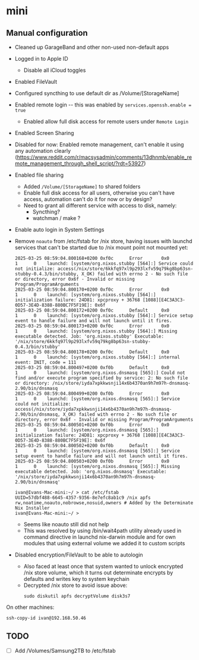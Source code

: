 # mini

## Manual configuration

* Cleaned up GarageBand and other non-used non-default apps
* Logged in to Apple ID
  * Disable all iCloud toggles
* Enabled FileVault
* Configured syncthing to use default dir as /Volume/[StorageName]
* Enabled remote login -- this was enabled by `services.openssh.enable = true`
  * Enabled allow full disk access for remote users under `Remote Login`
* Enabled Screen Sharing
* Disabled for now: Enabled remote management, can't enable it using any automation clearly
  (https://www.reddit.com/r/macsysadmin/comments/13dhnmb/enable_remote_management_through_shell_script/?rdt=53927)
* Enabled file sharing
  * Added `/Volume/[StorageName]` to shared folders
  * Enable full disk access for all users, otherwise you can't have access,
    automation can't do it for now or by design?
  * Need to grant all different service with access to disk, namely:
    * Syncthing?
    * watchman / make ?
* Enable auto login in System Settings
* Remove `noauto` from /etc/fstab for /nix store, having issues with launchd
  services that can't be started due to /nix mount point not mounted yet:
  ```logs
  2025-03-25 08:59:04.800168+0200 0xf0c      Error       0x0                  1      0    launchd: [system/org.nixos.stubby [564]:] Service could not initialize: access(/nix/store/6kkfq97xl9p293lxfv59q79kg8bp63sn-stubby-0.4.3/bin/stubby, X_OK) failed with errno 2 - No such file or directory, error 0x6f - Invalid or missing Program/ProgramArguments
  2025-03-25 08:59:04.800170+0200 0xf0c      Error       0x0                  1      0    launchd: [system/org.nixos.stubby [564]:] initialization failure: 24D81: xpcproxy + 36768 [1088][E4C3A3C3-0D57-3E4D-8388-880BC7F5F19E]: 0x6f
  2025-03-25 08:59:04.800172+0200 0xf0c      Default     0x0                  1      0    launchd: [system/org.nixos.stubby [564]:] Service setup event to handle failure and will not launch until it fires.
  2025-03-25 08:59:04.800173+0200 0xf0c      Error       0x0                  1      0    launchd: [system/org.nixos.stubby [564]:] Missing executable detected. Job: 'org.nixos.stubby' Executable: '/nix/store/6kkfq97l9p293lxfv59q79kg8bp63sn-stubby-0.4.3/bin/stubby'
  2025-03-25 08:59:04.800178+0200 0xf0c      Default     0x0                  1      0    launchd: [system/org.nixos.stubby [564]:] internal event: INIT, code = 111
  2025-03-25 08:59:04.800497+0200 0xf0b      Default     0x0                  1      0    launchd: [system/org.nixos.dnsmasq [565]:] Could not find and/or execute program specified by service: 2: No such file or directory: /nix/store/iyda7xpkkwsnji14x6b4370an9h7m97h-dnsmasq-2.90/bin/dnsmasq
  2025-03-25 08:59:04.800499+0200 0xf0b      Error       0x0                  1      0    launchd: [system/org.nixos.dnsmasq [565]:] Service could not initialize: access(/nix/store/iyda7xpkkwsnji14x6b4370an9h7m97h-dnsmasq-2.90/bin/dnsmasq, X_OK) failed with errno 2 - No such file or directory, error 0x6f - Invalid or missing Program/ProgramArguments
  2025-03-25 08:59:04.800501+0200 0xf0b      Error       0x0                  1      0    launchd: [system/org.nixos.dnsmasq [565]:] initialization failure: 24D81: xpcproxy + 36768 [1088][E4C3A3C3-0D57-3E4D-8388-880BC7F5F19E]: 0x6f
  2025-03-25 08:59:04.800502+0200 0xf0b      Default     0x0                  1      0    launchd: [system/org.nixos.dnsmasq [565]:] Service setup event to handle failure and will not launch until it fires.
  2025-03-25 08:59:04.800503+0200 0xf0b      Error       0x0                  1      0    launchd: [system/org.nixos.dnsmasq [565]:] Missing executable detected. Job: 'org.nixos.dnsmasq' Executable: '/nix/store/iyda7xpkkwsnji14x6b4370an9h7m97h-dnsmasq-2.90/bin/dnsmasq'
  ```

  ```
  ivan@Ivans-Mac-mini:~/ > cat /etc/fstab 
  UUID=57dbf488-6645-4357-9356-8e7efc8ab1c9 /nix apfs rw,noatime,noauto,nobrowse,nosuid,owners # Added by the Determinate Nix Installer
  ivan@Ivans-Mac-mini:~/ >
  ```

  * Seems like noauto still did not help
  * This was resolved by using /bin/wait4path utility already used in command
    directive in launchd nix-darwin module and for own modules that using
    external volume we added it to custom scripts
* Disabled encryption/FileVault to be able to autologin
  * Also faced at least once that system wanted to unlock encrypted /nix store
    volume, which it turns out determinate encrypts by defaults and writes key to
    system keychain
  * Decrypted /nix store to avoid issue above:
    ```console
    sudo diskutil apfs decryptVolume disk3s7
    ```

On other machines:

```console
ssh-copy-id ivan@192.168.50.46
```

## TODO

- [ ] Add /Volumes/Samsung2TB to /etc/fstab
